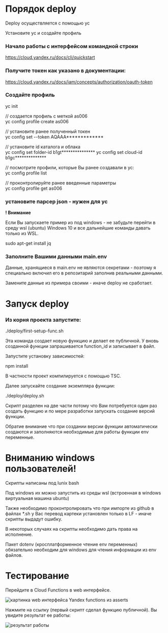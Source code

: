 # Порядок deploy

Deploy осуществляется с помощью yc

Установите yc и создайте профиль

### Начало работы с интерфейсом командной строки
https://cloud.yandex.ru/docs/cli/quickstart

### Получите токен как указано в документации:
https://cloud.yandex.ru/docs/iam/concepts/authorization/oauth-token

### Создайте профиль
yc init

// создается профиль с меткой as006<br>
yc config profile create as006

// установите ранее полученный токен<br>
yc config set --token AQAAA*************

// установите id каталога и облака<br>
yc config set folder-id b1gt***************
yc config set cloud-id b1gc**************

// посмотрите профили, которые Вы ранее создавали в yc:  
yc config profile list

// проконтролируйте ранее введенные параметры<br>
yc config profile get as006

### установите парсер json - нужен для yc
**! Внимание**

Если Вы запускаете пример из под windows - не забудьте перейти в среду wsl (ubuntu) Windows 10 и все дальнейшие команды давать только из WSL. 

sudo apt-get install jq

### Заполните Вашими данными main.env
Данные, хранящиеся в main.env не являются секретами - поэтому я специально включил его в репозитарий заполнив реальными данными. 

Замените данные из примера своими - иначе deploy не сработает.

# Запуск deploy
### Из корня проекта запустите:
./deploy/first-setup-func.sh

Эта команда создает новую функцию и делает ее публичной.
У вновь созданной функции запрашивается function_id и записывает в файл.

Запустите установку зависимостей:

npm install

В частности проект компилируется с помощью TSC.

Далее запускайте создание экземпляра функции: 

./deploy/deploy.sh

Скрипт разделен на две части потому что Вам потребуется один раз создать функцию и по мере разработки запускать создание версий функции.

Обратие внимание что при создании версии функции автоматически создаются и заполняются необходимые для работы функции env переменные.

# Вниманию windows пользователей!
Скрипты написаны под lunix bash

Под windows их можно запустить из среды wsl (встроенная в windows виртуальная машина ubuntu)

Также необходимо проконтролировать что при импорте из github в файлах *.sh у Вас перевод картеки установлен только в LF - иначе скрипты выдадут ошибку.

В некоторых случаях на скрипты необходимо дать права на исполнение.

Пакет dotenv (кросплатформенное чтение env переменных) обязательно необходим для windows для чтения информации из env файлов. 

# Тестирование

Перейдите в Cloud Functions в web интерфейсе.

![картинка web интерфейса Yandex functions из asserts](../asserts/2021-12-09_16-35-28.png)

Нажмите на ссылку (первый скрипт сделал функцию публичной).
Вы увидите результат ее работы:


![результат работы](../asserts/2021-12-09_16-38-26.png)
